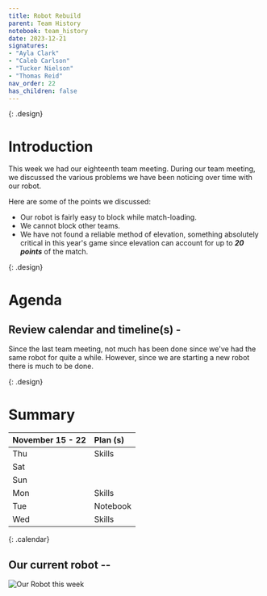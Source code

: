 ```yaml
---
title: Robot Rebuild
parent: Team History
notebook: team_history
date: 2023-12-21
signatures:
- "Ayla Clark"
- "Caleb Carlson"
- "Tucker Nielson"
- "Thomas Reid"
nav_order: 22
has_children: false
---
```


{: .design}
# Introduction 

This week we had our eighteenth team meeting. During our team meeting, we discussed the various problems we have been noticing over time with our robot.

Here are some of the points we discussed:

* Our robot is fairly easy to block while match-loading.
* We cannot block other teams.
* We have not found a reliable method of elevation, something absolutely critical in this year's game since elevation can account for up to ***20 points*** of the match.

{: .design}
# Agenda 

## Review calendar and timeline(s) -
Since the last team meeting, not much has been done since we've had the same robot for quite a while. However, since we are starting a new robot there is much to be done. 
      
{: .design}
# Summary

| November 15 -  22 | Plan (s) |
|:---|:---|
| Thu | Skills |
| Sat |  |
| Sun |  |
| Mon | Skills |
| Tue | Notebook |
| Wed | Skills |
{: .calendar}

## Our current robot --
<img src="https://lh3.googleusercontent.com/pw/ABLVV84owQDmAKq3RnwD-n_4yluLxXAP_ljgvdNPA5h-BEX16LpwfOUMO1S0icX75qawHk5f6deXJrUUJeClRAdQhi2Qc6QfCS0basJJInZH6VXwvqCC7zHYYNdWVktuOw3lq64EXVorFZZnJc-7iZ7jJf03=w1466-h1099-s-no-gm" alt="Our Robot this week">